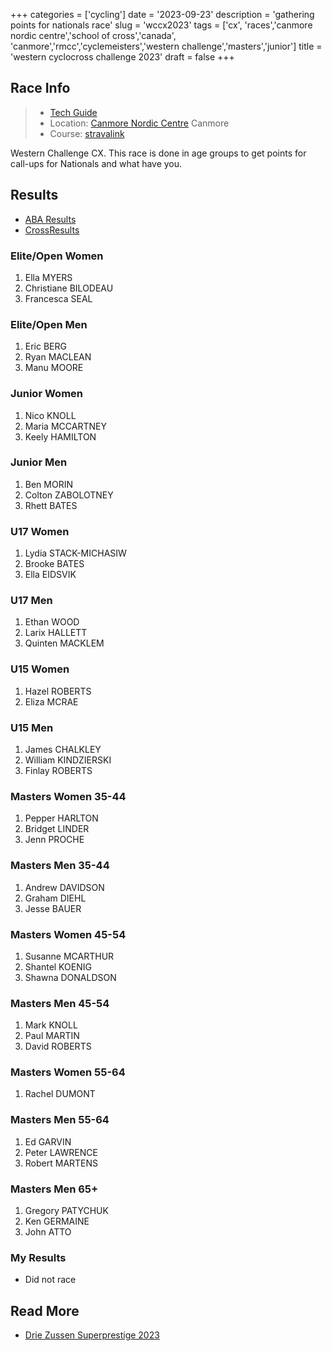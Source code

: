 +++
categories = ['cycling']
date = '2023-09-23'
description = 'gathering points for nationals race'
slug = 'wccx2023'
tags = ['cx', 'races','canmore nordic centre','school of cross','canada', 'canmore','rmcc','cyclemeisters','western challenge','masters','junior']
title = 'western cyclocross challenge 2023'
draft = false
+++
## Race Info

> * [Tech Guide](https://docs.google.com/document/d/1mFXIVfe8Va_sB24oZAgKyfTCuMIbOAgo163IjusqNrw/edit) 
> * Location: [Canmore Nordic Centre](../nordiccentre/) Canmore
> * Course: [stravalink](http://strava.com/segments/35509790)

Western Challenge CX. This race is done in age groups to get points for call-ups for Nationals and what have you.

## Results

* [ABA Results](https://zone4.ca/race/2023-09-22/9d817ca2/results)
* [CrossResults](https://www.crossresults.com/race/11715)

### Elite/Open Women

1. Ella MYERS
2. Christiane BILODEAU
3. Francesca SEAL

### Elite/Open Men

1. Eric BERG
2. Ryan MACLEAN
3. Manu MOORE

### Junior Women

1. Nico KNOLL
2. Maria MCCARTNEY
3. Keely HAMILTON

### Junior Men

1. Ben MORIN
2. Colton ZABOLOTNEY
3. Rhett BATES

### U17 Women

1. Lydia STACK-MICHASIW
2. Brooke BATES
3. Ella EIDSVIK

### U17 Men

1. Ethan WOOD
2. Larix HALLETT
3. Quinten MACKLEM

### U15 Women

1. Hazel ROBERTS
2. Eliza MCRAE

### U15 Men

1. James CHALKLEY
2. William KINDZIERSKI
3. Finlay ROBERTS

### Masters Women 35-44

1. Pepper HARLTON
2. Bridget LINDER
3. Jenn PROCHE

### Masters Men 35-44

1. Andrew DAVIDSON
2. Graham DIEHL
3. Jesse BAUER

### Masters Women 45-54

1. Susanne MCARTHUR
2. Shantel KOENIG
3. Shawna DONALDSON

### Masters Men 45-54

1. Mark KNOLL
2. Paul MARTIN
3. David ROBERTS

### Masters Women 55-64

1. Rachel DUMONT

### Masters Men 55-64

1. Ed GARVIN
2. Peter LAWRENCE
3. Robert MARTENS

### Masters Men 65+

1. Gregory PATYCHUK
2. Ken GERMAINE
3. John ATTO

### My Results

* Did not race

## Read More

* [Drie Zussen Superprestige 2023](../driez2023)